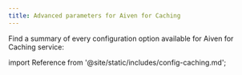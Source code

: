 ```yaml
---
title: Advanced parameters for Aiven for Caching
---
```


Find a summary of every configuration option available for
Aiven for Caching service:

import Reference from '@site/static/includes/config-caching.md';

<Reference />
